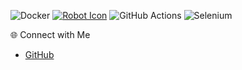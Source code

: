 

 ![Docker](https://img.shields.io/badge/Docker-2496ED?style=flat&logo=docker&logoColor=white)
[![Robot Icon](https://img.icons8.com/ios/452/robot.png)](https://github.com/yourusername)
 ![GitHub Actions](https://img.shields.io/badge/GitHub%20Actions-2088FF?style=flat&logo=github-actions&logoColor=white)
  ![Selenium](https://img.shields.io/badge/Selenium-43B02A?style=flat&logo=selenium&logoColor=white)

 🌐 Connect with Me
- [GitHub](https://github.com/mjavadtavakoli)


